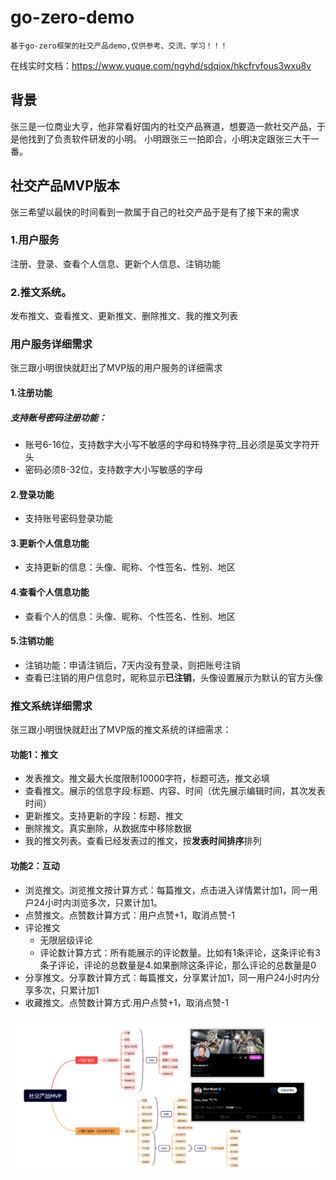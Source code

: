 # go-zero-demo
```
基于go-zero框架的社交产品demo,仅供参考、交流、学习！！！
```
在线实时文档：https://www.yuque.com/ngyhd/sdqiox/hkcfrvfous3wxu8v

## 背景
张三是一位商业大亨，他非常看好国内的社交产品赛道，想要造一款社交产品，于是他找到了负责软件研发的小明。
小明跟张三一拍即合，小明决定跟张三大干一番。
## 社交产品MVP版本
张三希望以最快的时间看到一款属于自己的社交产品于是有了接下来的需求  
### 1.用户服务  
注册、登录、查看个人信息、更新个人信息、注销功能  
### 2.推文系统。  
发布推文、查看推文、更新推文、删除推文、我的推文列表

### 用户服务详细需求
张三跟小明很快就赶出了MVP版的用户服务的详细需求  
#### 1.注册功能  
##### 支持账号密码注册功能：
* 账号6-16位，支持数字大小写不敏感的字母和特殊字符_且必须是英文字符开头
* 密码必须8-32位，支持数字大小写敏感的字母  

#### 2.登录功能  
* 支持账号密码登录功能

#### 3.更新个人信息功能   
* 支持更新的信息：头像、昵称、个性签名、性别、地区  
#### 4.查看个人信息功能   
* 查看个人的信息：头像、昵称、个性签名、性别、地区  
#### 5.注销功能  
* 注销功能：申请注销后，7天内没有登录，则把账号注销
* 查看已注销的用户信息时，昵称显示**已注销**，头像设置展示为默认的官方头像

### 推文系统详细需求
张三跟小明很快就赶出了MVP版的推文系统的详细需求：  
#### 功能1：推文
* 发表推文。推文最大长度限制10000字符，标题可选，推文必填
* 查看推文。展示的信息字段:标题、内容、时间（优先展示编辑时间，其次发表时间）
* 更新推文。支持更新的字段：标题、推文
* 删除推文。真实删除，从数据库中移除数据
* 我的推文列表。查看已经发表过的推文，按**发表时间排序**排列

#### 功能2：互动
* 浏览推文。浏览推文按计算方式：每篇推文，点击进入详情累计加1，同一用户24小时内浏览多次，只累计加1。 
* 点赞推文。点赞数计算方式：用户点赞+1，取消点赞-1
* 评论推文
  * 无限层级评论
  * 评论数计算方式：所有能展示的评论数量。比如有1条评论，这条评论有3条子评论，评论的总数量是4.如果删除这条评论，那么评论的总数量是0
* 分享推文。分享数计算方式：每篇推文，分享累计加1，同一用户24小时内分享多次，只累计加1
* 收藏推文。点赞数计算方式:用户点赞+1，取消点赞-1

![MVP需求](./assets/MVP需求.png)